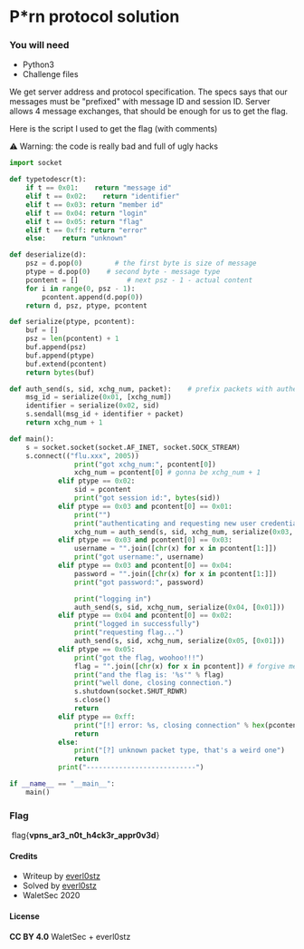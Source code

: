 # P*rn protocol solution

### You will need

- Python3
- Challenge files

We get server address and protocol specification.
The specs says that our messages must be "prefixed" with message ID and session ID.
Server allows 4 message exchanges, that should be enough for us to get the flag.

Here is the script I used to get the flag (with comments)

⚠ Warning: the code is really bad and full of ugly hacks

```python
import socket

def typetodescr(t):
    if t == 0x01:    return "message id"
    elif t == 0x02:    return "identifier"
    elif t == 0x03: return "member id"
    elif t == 0x04: return "login"
    elif t == 0x05: return "flag"
    elif t == 0xff: return "error"
    else:    return "unknown"

def deserialize(d):
    psz = d.pop(0)        # the first byte is size of message
    ptype = d.pop(0)    # second byte - message type
    pcontent = []            # next psz - 1 - actual content
    for i in range(0, psz - 1):
        pcontent.append(d.pop(0))
    return d, psz, ptype, pcontent

def serialize(ptype, pcontent):
    buf = []
    psz = len(pcontent) + 1
    buf.append(psz)
    buf.append(ptype)
    buf.extend(pcontent)
    return bytes(buf)

def auth_send(s, sid, xchg_num, packet):    # prefix packets with authentication
    msg_id = serialize(0x01, [xchg_num])
    identifier = serialize(0x02, sid)
    s.sendall(msg_id + identifier + packet)
    return xchg_num + 1

def main():
    s = socket.socket(socket.AF_INET, socket.SOCK_STREAM)
    s.connect(("flu.xxx", 2005))
                print("got xchg_num:", pcontent[0])
                xchg_num = pcontent[0] # gonna be xchg_num + 1
            elif ptype == 0x02:
                sid = pcontent
                print("got session id:", bytes(sid))
            elif ptype == 0x03 and pcontent[0] == 0x01:
                print("")
                print("authenticating and requesting new user credentials")
                xchg_num = auth_send(s, sid, xchg_num, serialize(0x03, [0x02]))
            elif ptype == 0x03 and pcontent[0] == 0x03:
                username = "".join([chr(x) for x in pcontent[1:]])
                print("got username:", username)
            elif ptype == 0x03 and pcontent[0] == 0x04:
                password = "".join([chr(x) for x in pcontent[1:]])
                print("got password:", password)

                print("logging in")
                auth_send(s, sid, xchg_num, serialize(0x04, [0x01]))
            elif ptype == 0x04 and pcontent[0] == 0x02:
                print("logged in successfully")
                print("requesting flag...")
                auth_send(s, sid, xchg_num, serialize(0x05, [0x01]))
            elif ptype == 0x05:
                print("got the flag, woohoo!!!")
                flag = "".join([chr(x) for x in pcontent]) # forgive me
                print("and the flag is: '%s'" % flag)
                print("well done, closing connection.")
                s.shutdown(socket.SHUT_RDWR)
                s.close()
                return
            elif ptype == 0xff:
                print("[!] error: %s, closing connection" % hex(pcontent[0]))
                return
            else:
                print("[?] unknown packet type, that's a weird one")
                return
            print("---------------------------")

if __name__ == "__main__":
    main()
```

### Flag

​	flag{**vpns_ar3_n0t_h4ck3r_appr0v3d**}

#### Credits

- Writeup by [everl0stz](https://ctftime.org/user/85858)
- Solved by [everl0stz](https://ctftime.org/user/85858)
- WaletSec 2020

#### License

**CC BY 4.0** WaletSec + everl0stz